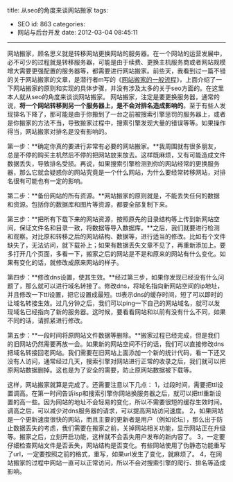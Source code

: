 title: 从seo的角度来谈网站搬家
tags:
  - SEO
id: 863
categories:
  - 网站与后台开发
date: 2012-03-04 08:45:11
---

网站搬家，顾名思义就是转移网站更换网站的服务器。在一个网站的运营发展中，必不可少的过程就是转移服务器，可能是由于续费、更换主机服务商或者网站规模增大需要更强配置的服务器等，都需要进行网站搬家。前些天，我看到过一篇不错的关于网站搬家的文章，是潜行者m写的《[网站搬家的一般流程](http://www.qianxingzhem.com/post-369.html )》，上面介绍了一下网站搬家的原则和实现的具体步骤，并没有涉及太多的关于seo方面的。在这里本人就从seo的角度来谈谈网站搬家。
网站搬家，注定是要更换服务器，通常的说，**将一个网站转移到另一个服务器上，是不会对排名造成影响的**。至于有些人发现排名下降了，那可能是由于你搬到了一台之前被搜索引擎惩罚的服务器上，或者是你搬家的方法不当，导致搬家过程中，搜索引擎发现大量的错误等等。如果操作得当，网站搬家对排名是没有影响的。

第一步：**确定你真的要进行非常有必要的网站搬家。**我周围就有很多朋友，总是不停的购买主机然后不停的把网站放来放去。这样既麻烦，又有可能造成文件数据丢失，导致排名受损。再说，如果搜索引擎检测到你的网站经常的更换服务器，那么它就会疑惑你的网站究竟是一个什么网站，为什么要经常转移网站，对排名很有可能也有一定的影响。

第二步：**备份网站的所有资源。**网站搬家的原则就是，不能丢失任何的数据和资源。包括你的数据库和图片等资源，都要全部复制下来。

第三步：**把所有下载下来的网站资源，按照原先的目录结构等上传到新网站空间，保证文件名和目录一致，将数据等导入数据库。**之后，我们就要进行检测和观察。对比原和转移之后的网站结构、数据等，进行适当的修改。比如有个文件缺失了，无法访问，就下载补上；如果有数据丢失文章不见了，再重新添加上。要多打开几个页面，多看一下，搬家之后的网站是不是和原来的网站有什么变化。如果有变化的话，就修改成原来网站的样子。

第四步：**修改dns设置，使其生效。**经过第三步，如果你发现已经没有什么问题了，那么就可以进行域名转接了。修改dns，将域名指向新网站空间的ip地址，并且修改一下ttl设置，把它设置成最短。ttl表示dns的缓存时间，短了可以即时的让域名转接生效。过几分钟之后，我们可以ping一下自己的网站域名，就可以发现域名已经指向了新的服务器。这时候，要看看网站和以前有没有什么不同，如果不同的话，请抓紧进行修改。

第五步：**一段时间将原网站文件数据等删除。**搬家过程已经完成，但是我们的旧网站仍然需要再放一会。如果新的网站空间不行的话，我们可以直接修改dns把域名转接回老网站。我们需要在旧网站上面添加一个新的统计代码，看一下还又没有人访问，通常经过几天，搜索引擎对网站进行正常的收录之后，我们就可以把原网站数据删掉。这也是为了安全的需要，防止原网站数据被下载等。

这样，网站搬家就算是完成了。还需要注意以下几点：
1，过段时间，需要把ttl设置调高。在第一时间告诉isp和搜索引擎你网站换服务器之后，就可以把ttl重新设置的高一些。因为网站的地址不会轻易的变化，所以不需要很短的缓存生效时间。调高之后，可以减少对dns服务器的请求，可以提高网站访问速度。
2，如果网站是一个更新速度很快的网站，而且主要的更新者是用户（例如论坛），那么出于防止数据丢失的考虑，我们需要在搬家之前，关掉网站相关功能，显示网站正在升级等。搬家之后，立刻开启功能，这样就不会丢失用户发布的新内容了。
3，一定要仔细检查网站文件是否丢失，网站结构是否变化。有些网站使用了伪静态功能重写了url，一定要按照之前的格式，重写，如果url发生了变化，就麻烦了。
4，在网站搬家的过程中网站一直可以正常访问，所以不会对搜索引擎的爬行、排名等造成影响。